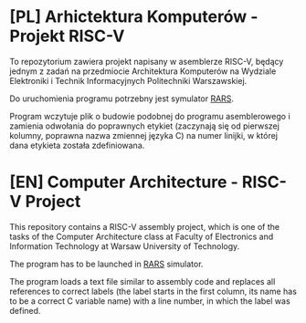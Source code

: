 # [PL] Arhictektura Komputerów - Projekt RISC-V

To repozytorium zawiera projekt napisany w asemblerze RISC-V, będący jednym z zadań na przedmiocie Architektura Komputerów na Wydziale Elektroniki i Technik Informacyjnych Politechniki Warszawskiej.

Do uruchomienia programu potrzebny jest symulator [RARS](https://github.com/TheThirdOne/rars).

Program wczytuje plik o budowie podobnej do programu asemblerowego i zamienia odwołania do poprawnych etykiet (zaczynają się od pierwszej kolumny, poprawna nazwa zmiennej języka C) na numer linijki, w której dana etykieta została zdefiniowana.

# [EN] Computer Architecture - RISC-V Project

This repository contains a RISC-V assembly project, which is one of the tasks of the Computer Architecture class at Faculty of Electronics and Information Technology at Warsaw University of Technology.

The program has to be launched in [RARS](https://github.com/TheThirdOne/rars) simulator.

The program loads a text file similar to assembly code and replaces all references to correct labels (the label starts in the first column, its name has to be a correct C variable name) with a line number, in which the label was defined.
